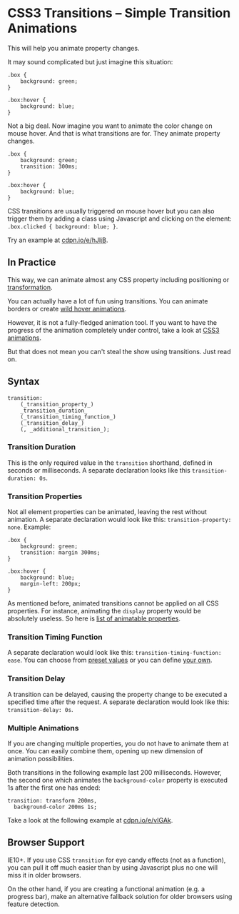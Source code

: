 CSS3 Transitions – Simple Transition Animations
===============================================

This will help you animate property changes.

It may sound complicated but just imagine this situation:

~~~~~~~~~~~~~~~~~~~~~~~~~~~~~~~~~~~~~~~~~~~~~~~~~~~~~~~~~~~~~~~~~~~~~~~~~~~~~~~~
.box {
    background: green;
}

.box:hover {
    background: blue;
}
~~~~~~~~~~~~~~~~~~~~~~~~~~~~~~~~~~~~~~~~~~~~~~~~~~~~~~~~~~~~~~~~~~~~~~~~~~~~~~~~

Not a big deal. Now imagine you want to animate the color change on mouse hover.
And that is what transitions are for. They animate property changes.

~~~~~~~~~~~~~~~~~~~~~~~~~~~~~~~~~~~~~~~~~~~~~~~~~~~~~~~~~~~~~~~~~~~~~~~~~~~~~~~~
.box {
    background: green;
    transition: 300ms;
}

.box:hover {
    background: blue;
}
~~~~~~~~~~~~~~~~~~~~~~~~~~~~~~~~~~~~~~~~~~~~~~~~~~~~~~~~~~~~~~~~~~~~~~~~~~~~~~~~

CSS transitions are usually triggered on mouse hover but you can also trigger
them by adding a class using Javascript and clicking on the element:
`.box.clicked { background: blue; }`.

Try an example at [cdpn.io/e/hJljB](<http://cdpn.io/e/hJljB>).

In Practice
-----------

This way, we can animate almost any CSS property including positioning or
[transformation](<css3-transforms.md>).

You can actually have a lot of fun using transitions. You can animate borders or
create [wild hover
animations](<http://tympanus.net/Tutorials/OriginalHoverEffects/>).

However, it is not a fully-fledged animation tool. If you want to have the
progress of the animation completely under control, take a look at [CSS3
animations](<css3-animations.md>).

But that does not mean you can't steal the show using transitions. Just read on.

Syntax
------

~~~~~~~~~~~~~~~~~~~~~~~~~~~~~~~~~~~~~~~~~~~~~~~~~~~~~~~~~~~~~~~~~~~~~~~~~~~~~~~~
transition:
    (_transition_property_)
    _transition_duration_
    (_transition_timing_function_)
    (_transition_delay_)
    (, _additional_transition_);
~~~~~~~~~~~~~~~~~~~~~~~~~~~~~~~~~~~~~~~~~~~~~~~~~~~~~~~~~~~~~~~~~~~~~~~~~~~~~~~~

### Transition Duration

This is the only required value in the `transition` shorthand, defined in
seconds or milliseconds. A separate declaration looks like this
`transition-duration: 0s`.

### Transition Properties

Not all element properties can be animated, leaving the rest without animation.
A separate declaration would look like this: `transition-property: none`.
Example:

~~~~~~~~~~~~~~~~~~~~~~~~~~~~~~~~~~~~~~~~~~~~~~~~~~~~~~~~~~~~~~~~~~~~~~~~~~~~~~~~
.box {
    background: green;
    transition: margin 300ms;
}

.box:hover {
    background: blue;
    margin-left: 200px;
}
~~~~~~~~~~~~~~~~~~~~~~~~~~~~~~~~~~~~~~~~~~~~~~~~~~~~~~~~~~~~~~~~~~~~~~~~~~~~~~~~

As mentioned before, animated transitions cannot be applied on all CSS
properties. For instance, animating the `display` property would be absolutely
useless. So here is [list of animatable
properties](<http://www.w3.org/TR/css3-transitions/#animatable-properties>).

### Transition Timing Function

A separate declaration would look like this: `transition-timing-function: ease`.
You can choose from [preset
values](<http://www.w3.org/TR/css3-transitions/#transition-timing-function>) or
you can define [your own](<http://matthewlein.com/ceaser/>).

### Transition Delay

A transition can be delayed, causing the property change to be executed a
specified time after the request. A separate declaration would look like this:
`transition-delay: 0s`.

### Multiple Animations

If you are changing multiple properties, you do not have to animate them at
once. You can easily combine them, opening up new dimension of animation
possibilities.

Both transitions in the following example last 200 milliseconds. However, the
second one which animates the `background-color` property is executed 1s after
the first one has ended:

~~~~~~~~~~~~~~~~~~~~~~~~~~~~~~~~~~~~~~~~~~~~~~~~~~~~~~~~~~~~~~~~~~~~~~~~~~~~~~~~
transition: transform 200ms, 
  background-color 200ms 1s;
~~~~~~~~~~~~~~~~~~~~~~~~~~~~~~~~~~~~~~~~~~~~~~~~~~~~~~~~~~~~~~~~~~~~~~~~~~~~~~~~

Take a look at the following example at
[cdpn.io/e/vIGAk](<http://cdpn.io/e/vIGAk>).

Browser Support
---------------

IE10+. If you use CSS `transition` for eye candy effects (not as a function),
you can pull it off much easier than by using Javascript plus no one will miss
it in older browsers.

On the other hand, if you are creating a functional animation (e.g. a progress
bar), make an alternative fallback solution for older browsers using feature
detection.
